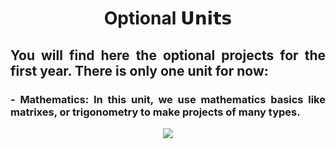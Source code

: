 # <p align="center">Optional 𝗨𝗻𝗶𝘁𝘀</p>
## <p align="justify">You will find here the optional projects for the first year. There is only one unit for now:</p>
### <p align="justify">- Mathematics: In this unit, we use mathematics basics like matrixes, or trigonometry to make projects of many types.</p>

<div align="center">
  <img src="http://www.collegecetadhao.com/wp-content/uploads/2020/03/matys.jpg">
</div>

